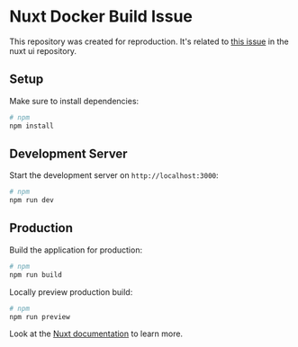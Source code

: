 # Nuxt Docker Build Issue

This repository was created for reproduction. It's related to [this issue](https://github.com/nuxt/ui/issues/3872) in the nuxt ui repository.


## Setup

Make sure to install dependencies:

```bash
# npm
npm install
```

## Development Server

Start the development server on `http://localhost:3000`:

```bash
# npm
npm run dev
```

## Production

Build the application for production:

```bash
# npm
npm run build
```

Locally preview production build:

```bash
# npm
npm run preview
```

Look at the [Nuxt documentation](https://nuxt.com/docs/getting-started/introduction) to learn more.
